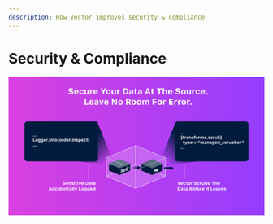 ```yaml
---
description: How Vector improves security & compliance
---
```


# Security & Compliance

![](../.gitbook/assets/security.svg)



